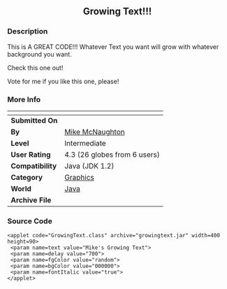 ﻿<div align="center">

## Growing Text\!\!\!


</div>

### Description

This is A GREAT CODE!!! Whatever Text you want will grow with whatever background you want.

Check this one out!

Vote for me if you like this one, please!
 
### More Info
 


<span>             |<span>
---                |---
**Submitted On**   |
**By**             |[Mike McNaughton](https://github.com/Planet-Source-Code/PSCIndex/blob/master/ByAuthor/mike-mcnaughton.md)
**Level**          |Intermediate
**User Rating**    |4.3 (26 globes from 6 users)
**Compatibility**  |Java \(JDK 1\.2\)
**Category**       |[Graphics](https://github.com/Planet-Source-Code/PSCIndex/blob/master/ByCategory/graphics__2-75.md)
**World**          |[Java](https://github.com/Planet-Source-Code/PSCIndex/blob/master/ByWorld/java.md)
**Archive File**   |[](https://github.com/Planet-Source-Code/mike-mcnaughton-growing-text__2-2074/archive/master.zip)





### Source Code

```
<applet code="GrowingText.class" archive="growingtext.jar" width=400 height=90>
 <param name=text value="Mike's Growing Text">
 <param name=delay value="700">
 <param name=fgColor value="random">
 <param name=bgColor value="000000">
 <param name=fontItalic value="true">
</applet>
```


